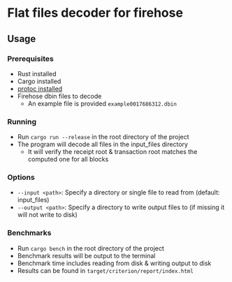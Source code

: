 # Flat files decoder for firehose

## Usage

### Prerequisites
- Rust installed
- Cargo installed
- [protoc installed](https://grpc.io/docs/protoc-installation/)
- Firehose dbin files to decode
  - An example file is provided `example0017686312.dbin`

### Running
- Run `cargo run --release` in the root directory of the project
- The program will decode all files in the input_files directory
  - It will verify the receipt root & transaction root matches the computed one for all blocks

### Options
- `--input <path>`: Specify a directory or single file to read from (default: input_files)
- `--output <path>`: Specify a directory to write output files to (if missing it will not write to disk)

### Benchmarks
- Run `cargo bench` in the root directory of the project
- Benchmark results will be output to the terminal
- Benchmark time includes reading from disk & writing output to disk
- Results can be found in `target/criterion/report/index.html`
